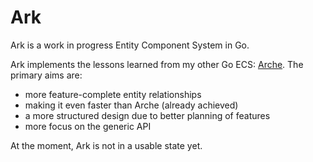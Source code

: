 # Ark

Ark is a work in progress Entity Component System in Go.

Ark implements the lessons learned from my other Go ECS: [Arche](https://github.com/mlange-42/arche).
The primary aims are:

- more feature-complete entity relationships
- making it even faster than Arche (already achieved)
- a more structured design due to better planning of features
- more focus on the generic API

At the moment, Ark is not in a usable state yet.
